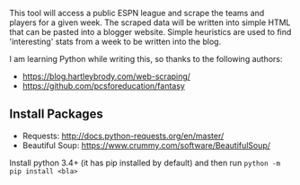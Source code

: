 This tool will access a public ESPN league and scrape the teams and players for a given week.
The scraped data will be written into simple HTML that can be pasted into a blogger website.
Simple heuristics are used to find 'interesting' stats from a week to be written into the blog.

I am learning Python while writing this, so thanks to the following authors:
* https://blog.hartleybrody.com/web-scraping/
* https://github.com/pcsforeducation/fantasy

## Install Packages
* Requests: http://docs.python-requests.org/en/master/
* Beautiful Soup: https://www.crummy.com/software/BeautifulSoup/

Install python 3.4+ (it has pip installed by default) and then run `python -m pip install <bla>`
